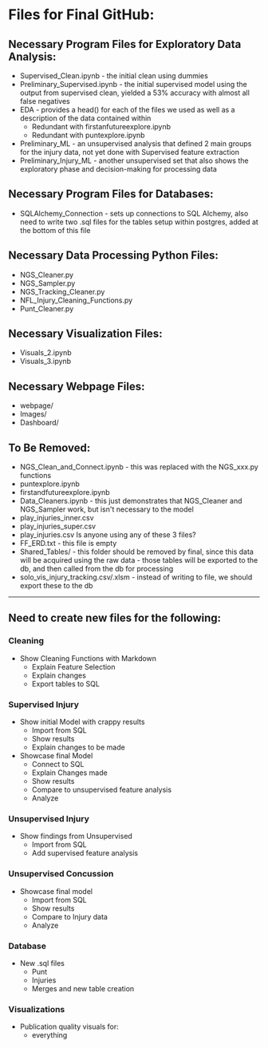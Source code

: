 # Files for Final GitHub:

## Necessary Program Files for Exploratory Data Analysis:
- Supervised_Clean.ipynb - the initial clean using dummies
- Preliminary_Supervised.ipynb - the initial supervised model using the output from supervised clean, yielded a 53% accuracy with almost all false negatives
- EDA - provides a head() for each of the files we used as well as a description of the data contained within
    - Redundant with firstanfutureexplore.ipynb
    - Redundant with puntexplore.ipynb
- Preliminary_ML - an unsupervised analysis that defined 2 main groups for the injury data, not yet done with Supervised feature extraction
- Preliminary_Injury_ML - another unsupervised set that also shows the exploratory phase and decision-making for processing data

## Necessary Program Files for Databases:
- SQLAlchemy_Connection - sets up connections to SQL Alchemy, also need to write two .sql files for the tables setup within postgres, added at the bottom of this file

## Necessary Data Processing Python Files: 
- NGS_Cleaner.py
- NGS_Sampler.py
- NGS_Tracking_Cleaner.py
- NFL_Injury_Cleaning_Functions.py
- Punt_Cleaner.py

## Necessary Visualization Files: 
- Visuals_2.ipynb
- Visuals_3.ipynb

## Necessary Webpage Files: 
- webpage/
- Images/
- Dashboard/

## To Be Removed: 
- NGS_Clean_and_Connect.ipynb - this was replaced with the NGS_xxx.py functions
- puntexplore.ipynb
- firstandfutureexplore.ipynb
- Data_Cleaners.ipynb - this just demonstrates that NGS_Cleaner and NGS_Sampler work, but isn't necessary to the model
- play_injuries_inner.csv
- play_injuries_super.csv
- play_injuries.csv
    Is anyone using any of these 3 files? 
- FF_ERD.txt - this file is empty
- Shared_Tables/  - this folder should be removed by final, since this data will be acquired using the raw data - those tables will be exported to the db, and then called from the db for processing
- solo_vis_injury_tracking.csv/.xlsm - instead of writing to file, we should export these to the db

--- 

## Need to create new files for the following: 
### Cleaning
- Show Cleaning Functions with Markdown
    - Explain Feature Selection
    - Explain changes
    - Export tables to SQL

### Supervised Injury
- Show initial Model with crappy results
    - Import from SQL
    - Show results
    - Explain changes to be made
- Showcase final Model 
    - Connect to SQL
    - Explain Changes made
    - Show results
    - Compare to unsupervised feature analysis
    - Analyze

### Unsupervised Injury
- Show findings from Unsupervised
    - Import from SQL 
    - Add supervised feature analysis

### Unsupervised Concussion
- Showcase final model
    - Import from SQL 
    - Show results
    - Compare to Injury data
    - Analyze

### Database
- New .sql files
    - Punt 
    - Injuries
    - Merges and new table creation

### Visualizations
- Publication quality visuals for: 
    - everything